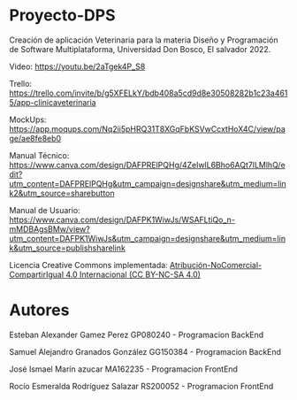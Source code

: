 # Proyecto-DPS
Creación de aplicación Veterinaria para la materia Diseño y Programación de Software Multiplataforma, Universidad Don Bosco, El salvador 2022. 

Video: https://youtu.be/2aTgek4P_S8

Trello: https://trello.com/invite/b/g5XFELkY/bdb408a5cd9d8e30508282b1c23a4615/app-clinicaveterinaria

MockUps: https://app.moqups.com/Nq2ii5pHRQ31T8XGqFbKSVwCcxtHoX4C/view/page/ae8fe8eb0

Manual Técnico: https://www.canva.com/design/DAFPRElPQHg/4ZelwlL6Bho6AQt7lLMlhQ/edit?utm_content=DAFPRElPQHg&utm_campaign=designshare&utm_medium=link2&utm_source=sharebutton

Manual de Usuario: https://www.canva.com/design/DAFPK1WiwJs/WSAFLtiQo_n-mMDBAgsBMw/view?utm_content=DAFPK1WiwJs&utm_campaign=designshare&utm_medium=link&utm_source=publishsharelink

Licencia Creative Commons implementada: [Atribución-NoComercial-CompartirIgual 4.0 Internacional (CC BY-NC-SA 4.0) ](http://creativecommons.org/licenses/by-nc/4.0/deed.es "Atribución-NoComercial-CompartirIgual 4.0 Internacional (CC BY-NC-SA 4.0) ")

# Autores
Esteban Alexander Gamez Perez GP080240 - Programacion BackEnd

Samuel Alejandro Granados González GG150384 - Programacion BackEnd

José Ismael Marín azucar MA162235 - Programacion FrontEnd

Rocío Esmeralda Rodríguez Salazar RS200052 - Programacion FrontEnd
